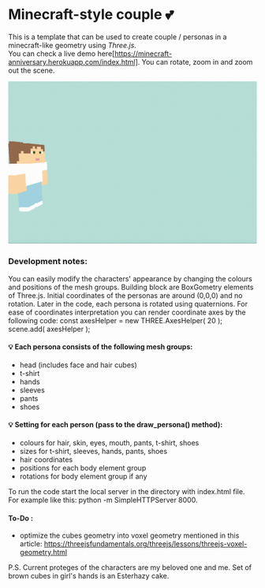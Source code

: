 # Minecraft-style couple :two_hearts:

This is a template that can be used to create couple / personas in a minecraft-like geometry using *Three.js*.    
You can check a live demo here[https://minecraft-anniversary.herokuapp.com/index.html]. You can rotate, zoom in and zoom out the scene.   

![GIF](recording.gif)

### Development notes:

You can easily modify the characters' appearance by changing the colours and positions of the mesh groups.
Building block are BoxGometry elements of Three.js.
Initial coordinates of the personas are around (0,0,0) and no rotation.
Later in the code, each persona is rotated using quaternions.
For ease of coordinates interpretation you can render coordinate axes by the following code:
const axesHelper = new THREE.AxesHelper( 20 );
scene.add( axesHelper );


#### :bulb: Each persona consists of the following mesh groups:
- head (includes face and hair cubes)
- t-shirt
- hands
- sleeves
- pants
- shoes

#### :bulb: Setting for each person (pass to the draw_persona() method):
- colours for hair, skin, eyes, mouth, pants, t-shirt, shoes
- sizes for t-shirt, sleeves, hands, pants, shoes
- hair coordinates
- positions for each body element group
- rotations for body element group if any

To run the code start the local server in the directory with index.html file. For example like this: python -m SimpleHTTPServer 8000.  

#### To-Do :
- optimize the cubes geometry into voxel geometry mentioned in this article: https://threejsfundamentals.org/threejs/lessons/threejs-voxel-geometry.html

P.S. Current proteges of the characters are my beloved one and me. Set of brown cubes in girl's hands is an Esterhazy cake.




